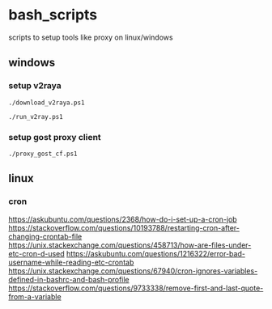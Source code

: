 # bash_scripts
scripts to setup tools like proxy on linux/windows

## windows

### setup v2raya
```shell
./download_v2raya.ps1

./run_v2ray.ps1
```

### setup gost proxy client
```shell
./proxy_gost_cf.ps1
```

## linux

### cron
https://askubuntu.com/questions/2368/how-do-i-set-up-a-cron-job
https://stackoverflow.com/questions/10193788/restarting-cron-after-changing-crontab-file
https://unix.stackexchange.com/questions/458713/how-are-files-under-etc-cron-d-used
https://askubuntu.com/questions/1216322/error-bad-username-while-reading-etc-crontab
https://unix.stackexchange.com/questions/67940/cron-ignores-variables-defined-in-bashrc-and-bash-profile
https://stackoverflow.com/questions/9733338/remove-first-and-last-quote-from-a-variable
